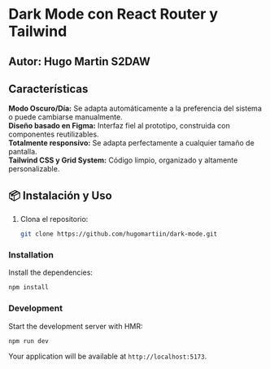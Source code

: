 # Dark Mode con React Router y Tailwind  

## Autor: Hugo Martin S2DAW

## Características  
 **Modo Oscuro/Día:** Se adapta automáticamente a la preferencia del sistema o puede cambiarse manualmente.  
 **Diseño basado en Figma:** Interfaz fiel al prototipo, construida con componentes reutilizables.  
 **Totalmente responsivo:** Se adapta perfectamente a cualquier tamaño de pantalla.  
 **Tailwind CSS y Grid System:** Código limpio, organizado y altamente personalizable.  


## 📦 Instalación y Uso  
1. Clona el repositorio:  
   ```bash
   git clone https://github.com/hugomartiin/dark-mode.git


### Installation

Install the dependencies:

```bash
npm install
```

### Development

Start the development server with HMR:

```bash
npm run dev
```

Your application will be available at `http://localhost:5173`.
